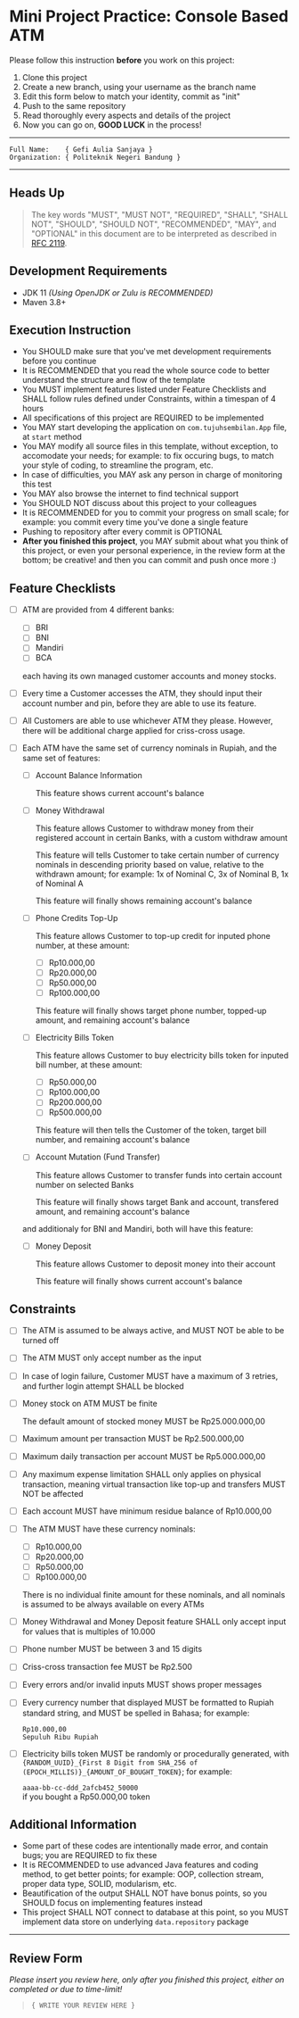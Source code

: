 # Mini Project Practice: Console Based ATM

Please follow this instruction **before** you work on this project:

1. Clone this project
2. Create a new branch, using your username as the branch name
3. Edit this form below to match your identity, commit as "init"
4. Push to the same repository
5. Read thoroughly every aspects and details of the project
6. Now you can go on, **GOOD LUCK** in the process!

---

```plaintext
Full Name:    { Gefi Aulia Sanjaya }
Organization: { Politeknik Negeri Bandung }
```

---

## Heads Up

> The key words "MUST", "MUST NOT", "REQUIRED", "SHALL", "SHALL
> NOT", "SHOULD", "SHOULD NOT", "RECOMMENDED",  "MAY", and
> "OPTIONAL" in this document are to be interpreted as described in
> [RFC 2119](https://datatracker.ietf.org/doc/html/rfc2119).

## Development Requirements

- JDK 11 _(Using OpenJDK or Zulu is RECOMMENDED)_
- Maven 3.8+

## Execution Instruction

- You SHOULD make sure that you've met development requirements before you continue
- It is RECOMMENDED that you read the whole source code to better understand the structure and flow of the template
- You MUST implement features listed under Feature Checklists and SHALL follow rules defined under Constraints, within a timespan of 4 hours
- All specifications of this project are REQUIRED to be implemented
- You MAY start developing the application on `com.tujuhsembilan.App` file, at `start` method
- You MAY modify all source files in this template, without exception, to accomodate your needs; for example: to fix occuring bugs, to match your style of coding, to streamline the program, etc.
- In case of difficulties, you MAY ask any person in charge of monitoring this test
- You MAY also browse the internet to find technical support
- You SHOULD NOT discuss about this project to your colleagues
- It is RECOMMENDED for you to commit your progress on small scale; for example: you commit every time you've done a single feature
- Pushing to repository after every commit is OPTIONAL
- **After you finished this project**, you MAY submit about what you think of this project, or even your personal experience, in the review form at the bottom; be creative! and then you can commit and push once more :)

## Feature Checklists

- [ ] ATM are provided from 4 different banks:

  - [ ] BRI
  - [ ] BNI
  - [ ] Mandiri
  - [ ] BCA

  each having its own managed customer accounts and money stocks.

- [ ] Every time a Customer accesses the ATM, they should input their account number and pin, before they are able to use its feature.

- [ ] All Customers are able to use whichever ATM they please. However, there will be additional charge applied for criss-cross usage.

- [ ] Each ATM have the same set of currency nominals in Rupiah, and the same set of features:

  - [ ] Account Balance Information

    This feature shows current account's balance

  - [ ] Money Withdrawal

    This feature allows Customer to withdraw money from their registered account in certain Banks, with a custom withdraw amount

    This feature will tells Customer to take certain number of currency nominals in descending priority based on value, relative to the withdrawn amount; for example: 1x of Nominal C, 3x of Nominal B, 1x of Nominal A

    This feature will finally shows remaining account's balance

  - [ ] Phone Credits Top-Up

    This feature allows Customer to top-up credit for inputed phone number, at these amount:

    - [ ] Rp10.000,00
    - [ ] Rp20.000,00
    - [ ] Rp50.000,00
    - [ ] Rp100.000,00

    This feature will finally shows target phone number, topped-up amount, and remaining account's balance

  - [ ] Electricity Bills Token

    This feature allows Customer to buy electricity bills token for inputed bill number, at these amount:

    - [ ] Rp50.000,00
    - [ ] Rp100.000,00
    - [ ] Rp200.000,00
    - [ ] Rp500.000,00

    This feature will then tells the Customer of the token, target bill number, and remaining account's balance

  - [ ] Account Mutation (Fund Transfer)

    This feature allows Customer to transfer funds into certain account number on selected Banks

    This feature will finally shows target Bank and account, transfered amount, and remaining account's balance

  and additionaly for BNI and Mandiri, both will have this feature:

  - [ ] Money Deposit

    This feature allows Customer to deposit money into their account

    This feature will finally shows current account's balance

## Constraints

- [ ] The ATM is assumed to be always active, and MUST NOT be able to be turned off
- [ ] The ATM MUST only accept number as the input
- [ ] In case of login failure, Customer MUST have a maximum of 3 retries, and further login attempt SHALL be blocked
- [ ] Money stock on ATM MUST be finite

  The default amount of stocked money MUST be Rp25.000.000,00
- [ ] Maximum amount per transaction MUST be Rp2.500.000,00
- [ ] Maximum daily transaction per account MUST be Rp5.000.000,00
- [ ] Any maximum expense limitation SHALL only applies on physical transaction, meaning virtual transaction like top-up and transfers MUST NOT be affected
- [ ] Each account MUST have minimum residue balance of Rp10.000,00
- [ ] The ATM MUST have these currency nominals:

  - [ ] Rp10.000,00
  - [ ] Rp20.000,00
  - [ ] Rp50.000,00
  - [ ] Rp100.000,00

  There is no individual finite amount for these nominals, and all nominals is assumed to be always available on every ATMs
- [ ] Money Withdrawal and Money Deposit feature SHALL only accept input for values that is multiples of 10.000
- [ ] Phone number MUST be between 3 and 15 digits
- [ ] Criss-cross transaction fee MUST be Rp2.500
- [ ] Every errors and/or invalid inputs MUST shows proper messages
- [ ] Every currency number that displayed MUST be formatted to Rupiah standard string, and MUST be spelled in Bahasa; for example:

  `Rp10.000,00`\
  `Sepuluh Ribu Rupiah`
- [ ] Electricity bills token MUST be randomly or procedurally generated, with `{RANDOM_UUID}_{First 8 Digit from SHA_256 of (EPOCH_MILLIS)}_{AMOUNT_OF_BOUGHT_TOKEN}`; for example:

  `aaaa-bb-cc-ddd_2afcb452_50000`\
  if you bought a Rp50.000,00 token

## Additional Information

- Some part of these codes are intentionally made error, and contain bugs; you are REQUIRED to fix these
- It is RECOMMENDED to use advanced Java features and coding method, to get better points; for example: OOP, collection stream, proper data type, SOLID, modularism, etc.
- Beautification of the output SHALL NOT have bonus points, so you SHOULD focus on implementing features instead
- This project SHALL NOT connect to database at this point, so you MUST implement data store on underlying `data.repository` package

---

## Review Form

_Please insert you review here, only after you finished this project, either on completed or due to time-limit!_

> ```{ WRITE YOUR REVIEW HERE }```
